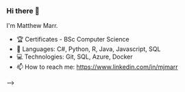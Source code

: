 ### Hi there 👋

I'm Matthew Marr.

- 🏆 Certificates - BSc Computer Science
- 💬 Languages: C#, Python, R, Java, Javascript, SQL
- 💻 Technologies: Git, SQL, Azure, Docker
- 📫 How to reach me: https://www.linkedin.com/in/mjmarr

-->
